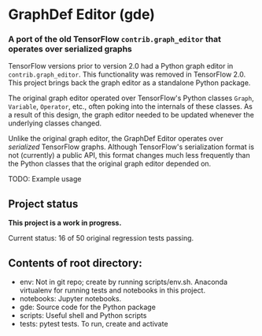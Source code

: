 # GraphDef Editor (gde)
### A port of the old TensorFlow `contrib.graph_editor` that operates over serialized graphs

TensorFlow versions prior to version 2.0 had a Python graph editor in
`contrib.graph_editor`. This functionality was removed in TensorFlow 2.0.
This project brings back the graph editor as a standalone Python package.

The original graph editor operated over TensorFlow's Python classes `Graph`,
`Variable`, `Operator`, etc., often poking into the internals of these classes. 
As a result of this design, the graph editor needed to be updated whenever the
underlying classes changed.

Unlike the original graph editor, the GraphDef Editor operates over 
*serialized* TensorFlow graphs. Although TensorFlow's serialization format is
not (currently) a public API, this format changes much less frequently than the
Python classes that the original graph editor depended on.

TODO: Example usage

## Project status

**This project is a work in progress.**

Current status: 16 of 50 original regression tests passing.

## Contents of root directory:

* env: Not in git repo; create by running scripts/env.sh. Anaconda virtualenv
  for running tests and notebooks in this project.
* notebooks: Jupyter notebooks.
* gde: Source code for the Python package
* scripts: Useful shell and Python scripts
* tests: pytest tests. To run, create and activate




